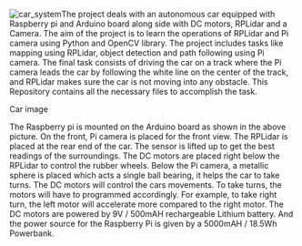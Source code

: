 ![car_system](https://github.com/jbodhey/Autonomous-Mobile-Robot/assets/159641287/7f7d8a2e-823e-4636-9208-070c0d165388)The project deals with an autonomous car equipped with Raspberry pi and Arduino board along side with DC motors, RPLidar and a Camera. The aim of the project is to learn the operations of RPLidar and Pi camera using Python and OpenCV library. The project includes tasks like mapping using RPLidar, object detection and path following using Pi camera. The final task consists of driving the car on a track where the Pi camera leads the car by following the white line on the center of the track, and RPLidar makes sure the car is not moving into any obstacle. This Repository contains all the necessary files to accomplish the task. 



Car image

The Raspberry pi is mounted on the Arduino board as shown in the above picture. On the front, Pi camera is placed for the front view. The RPLidar is placed at the rear end of the car. The sensor is lifted up to get the best readings of the surroundings. The DC motors are placed right below the RPLidar to control the rubber wheels. Below the Pi camera, a metallic sphere is placed which acts a single ball bearing, it helps the car to take turns. The DC motors will control the cars movements. To take turns, the motors will have to programmed accordingly. For example, to take right turn, the left motor will accelerate more compared to the right motor. The DC motors are powered by 9V / 500mAH rechargeable Lithium battery. And the power source for the Raspberry Pi is given by a 5000mAH / 18.5Wh Powerbank.
